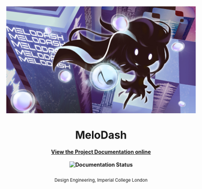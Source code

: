 <h1 align="center">
  <img src="Documentation/source/_static/Cover/Cover.jpg" alt="Awesome">
  <br>
  <br>
  MeloDash
</h1>

<h4 align="center">
  <a href="https://open-sesame-docs.readthedocs.io">View the Project Documentation online</a>
  <br>
  <br>
  <img width="80" src="http://readthedocs.org/projects/de3-rob1-chess/badge/?version=latest" alt="Documentation Status">
</h4>

<p align="center">
  <sub>Design Engineering, Imperial College London</sub>
</p>

